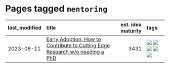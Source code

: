 # Pages tagged `mentoring`

|last_modified|title|est. idea maturity|tags
|:---|:---|---:|:---|
|2023-08-11|[Early Adoption: How to Contribute to Cutting Edge Research w/o needing a PhD](../early_adoption_and_fomo.md)|3431|[![](https://img.shields.io/badge/tag-autobiographical-8fb3d)](../tags/autobiographical.md) [![](https://img.shields.io/badge/tag-career_advice-a682e)](../tags/career_advice.md) [![](https://img.shields.io/badge/tag-early_adoption-1661bc)](../tags/early_adoption.md) [![](https://img.shields.io/badge/tag-mentoring-296bb1)](../tags/mentoring.md) [![](https://img.shields.io/badge/tag-reddit-606780)](../tags/reddit.md)|